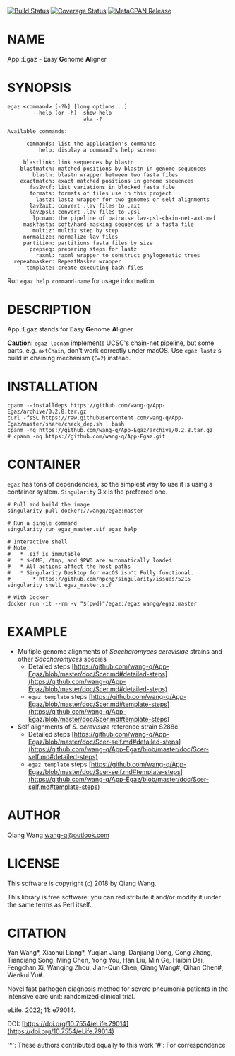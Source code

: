 [![Build Status](https://travis-ci.org/wang-q/App-Egaz.svg?branch=master)](https://travis-ci.org/wang-q/App-Egaz) [![Coverage Status](http://codecov.io/github/wang-q/App-Egaz/coverage.svg?branch=master)](https://codecov.io/github/wang-q/App-Egaz?branch=master) [![MetaCPAN Release](https://badge.fury.io/pl/App-Egaz.svg)](https://metacpan.org/release/App-Egaz)
# NAME

App::Egaz - **E**asy **G**enome **A**ligner

# SYNOPSIS

    egaz <command> [-?h] [long options...]
            --help (or -h)  show help
                            aka -?

    Available commands:

          commands: list the application's commands
              help: display a command's help screen

         blastlink: link sequences by blastn
        blastmatch: matched positions by blastn in genome sequences
            blastn: blastn wrapper between two fasta files
        exactmatch: exact matched positions in genome sequences
           fas2vcf: list variations in blocked fasta file
           formats: formats of files use in this project
             lastz: lastz wrapper for two genomes or self alignments
           lav2axt: convert .lav files to .axt
           lav2psl: convert .lav files to .psl
            lpcnam: the pipeline of pairwise lav-psl-chain-net-axt-maf
         maskfasta: soft/hard-masking sequences in a fasta file
            multiz: multiz step by step
         normalize: normalize lav files
         partition: partitions fasta files by size
           prepseq: preparing steps for lastz
             raxml: raxml wrapper to construct phylogenetic trees
      repeatmasker: RepeatMasker wrapper
          template: create executing bash files

Run `egaz help command-name` for usage information.

# DESCRIPTION

App::Egaz stands for **E**asy **G**enome **A**ligner.

**Caution**: `egaz lpcnam` implements UCSC's chain-net pipeline, but some parts,
e.g. `axtChain`, don't work correctly under macOS. Use `egaz lastz`'s build in
chaining mechanism (`C=2`) instead.

# INSTALLATION

    cpanm --installdeps https://github.com/wang-q/App-Egaz/archive/0.2.8.tar.gz
    curl -fsSL https://raw.githubusercontent.com/wang-q/App-Egaz/master/share/check_dep.sh | bash
    cpanm -nq https://github.com/wang-q/App-Egaz/archive/0.2.8.tar.gz
    # cpanm -nq https://github.com/wang-q/App-Egaz.git

# CONTAINER

`egaz` has tons of dependencies, so the simplest way to use it is using a container system.
`Singularity` 3.x is the preferred one.

    # Pull and build the image
    singularity pull docker://wangq/egaz:master

    # Run a single command
    singularity run egaz_master.sif egaz help

    # Interactive shell
    # Note:
    #   * .sif is immutable
    #   * $HOME, /tmp, and $PWD are automatically loaded
    #   * All actions affect the host paths
    #   * Singularity Desktop for macOS isn't Fully functional.
    #       * https://github.com/hpcng/singularity/issues/5215
    singularity shell egaz_master.sif

    # With Docker
    docker run -it --rm -v "$(pwd)"/egaz:/egaz wangq/egaz:master

# EXAMPLE

- Multiple genome alignments of _Saccharomyces cerevisiae_ strains and other _Saccharomyces_ species
    - Detailed steps [https://github.com/wang-q/App-Egaz/blob/master/doc/Scer.md#detailed-steps](https://github.com/wang-q/App-Egaz/blob/master/doc/Scer.md#detailed-steps)
    - `egaz template` steps [https://github.com/wang-q/App-Egaz/blob/master/doc/Scer.md#template-steps](https://github.com/wang-q/App-Egaz/blob/master/doc/Scer.md#template-steps)
- Self alignments of _S. cerevisiae_ reference strain S288c
    - Detailed steps [https://github.com/wang-q/App-Egaz/blob/master/doc/Scer-self.md#detailed-steps](https://github.com/wang-q/App-Egaz/blob/master/doc/Scer-self.md#detailed-steps)
    - `egaz template` steps [https://github.com/wang-q/App-Egaz/blob/master/doc/Scer-self.md#template-steps](https://github.com/wang-q/App-Egaz/blob/master/doc/Scer-self.md#template-steps)

# AUTHOR

Qiang Wang <wang-q@outlook.com>

# LICENSE

This software is copyright (c) 2018 by Qiang Wang.

This library is free software; you can redistribute it and/or modify
it under the same terms as Perl itself.

# CITATION

Yan Wang\*, Xiaohui Liang\*, Yuqian Jiang, Danjiang Dong, Cong Zhang, Tianqiang Song, Ming Chen, Yong You, Han Liu, Min Ge, Haibin Dai, Fengchan Xi, Wanqing Zhou, Jian-Qun Chen, Qiang Wang#, Qihan Chen#, Wenkui Yu#.

Novel fast pathogen diagnosis method for severe pneumonia patients in the intensive care unit: randomized clinical trial.

eLife. 2022; 11: e79014.

DOI: [https://doi.org/10.7554/eLife.79014](https://doi.org/10.7554/eLife.79014)

'\*': These authors contributed equally to this work
'#': For correspondence
